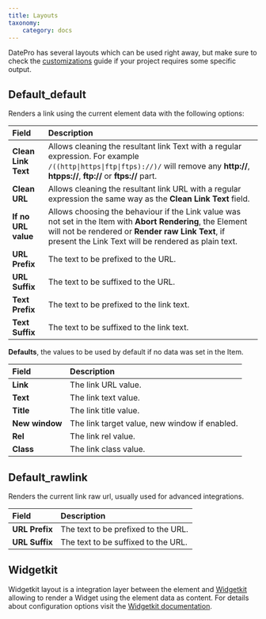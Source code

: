 ```yaml
---
title: Layouts
taxonomy:
    category: docs
---
```


DatePro has several layouts which can be used right away, but make sure to check the [customizations](/elements/linkpro/advanced/customizations) guide if your project requires some specific output.

## Default_default

Renders a link using the current element data with the following options:

| Field       | Description |
| :---------- | :---------- |
| **Clean Link Text** | Allows cleaning the resultant link Text with a regular expression. For example <code>/((http\|https\|ftp\|ftps):\/\/)/</code> will remove any **http://**, **htpps://**, **ftp://** or **ftps://** part. |
| **Clean URL** | Allows cleaning the resultant link URL with a regular expression the same way as the **Clean Link Text** field. |
| **If no URL value** | Allows choosing the behaviour if the Link value was not set in the Item with **Abort Rendering**, the Element will not be rendered or **Render raw Link Text**, if present the Link Text will be rendered as plain text. |
| **URL Prefix** | The text to be prefixed to the URL. |
| **URL Suffix** | The text to be suffixed to the URL. |
| **Text Prefix** | The text to be prefixed to the link text. |
| **Text Suffix** | The text to be suffixed to the link text. |

**Defaults**, the values to be used by default if no data was set in the Item.

| Field       | Description |
| :---------- | :---------- |
| **Link** | The link URL value. |
| **Text** | The link text value. |
| **Title** | The link title value. |
| **New window** | The link target value, new window if enabled. |
| **Rel** | The link rel value. |
| **Class** | The link class value. |

## Default_rawlink

Renders the current link raw url, usually used for advanced integrations.

| Field       | Description |
| :---------- | :---------- |
| **URL Prefix** | The text to be prefixed to the URL. |
| **URL Suffix** | The text to be suffixed to the URL. |

## Widgetkit

Widgetkit layout is a integration layer between the element and [Widgetkit](http://yootheme.com/widgetkit) allowing to render a Widget using the element data as content. For details about configuration options visit the [Widgetkit documentation](http://yootheme.com/widgetkit/documentation).
